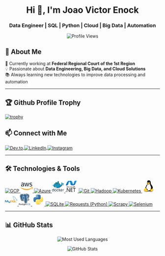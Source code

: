 <h1 align="center">Hi 👋, I'm Joao Victor Enock</h1>
<h3 align="center">Data Engineer | SQL | Python | Cloud | Big Data | Automation </h3>

<p align="center">
  <img src="https://komarev.com/ghpvc/?username=enockjoao&label=Profile%20views&color=0e75b6&style=flat" alt="Profile Views" />
</p>

## 🚀 About Me  
🔭 Currently working at **Federal Regional Court of the 1st Region**  
💡 Passionate about **Data Engineering, Big Data, and Cloud Solutions**  
📚 Always learning new technologies to improve data processing and automation  

---

## 🏆 Github Profile Trophy
[![trophy](https://github-profile-trophy.vercel.app/?username=ryo-ma&theme=onedark)](https://github.com/ryo-ma/github-profile-trophy)

## 📫 Connect with Me  

<p align="left">
  <a href="https://dev.to/enockjoao" target="_blank">
    <img align="center" src="https://raw.githubusercontent.com/rahuldkjain/github-profile-readme-generator/master/src/images/icons/Social/devto.svg" alt="Dev.to" height="30" width="40" />
  </a>
  <a href="https://www.linkedin.com/in/joao-victor-enock-972b682b9/" target="_blank">
    <img align="center" src="https://raw.githubusercontent.com/rahuldkjain/github-profile-readme-generator/master/src/images/icons/Social/linked-in-alt.svg" alt="LinkedIn" height="30" width="40" />
  </a>
  <a href="https://www.instagram.com/joaovictorenock/" target="_blank">
    <img align="center" src="https://raw.githubusercontent.com/rahuldkjain/github-profile-readme-generator/master/src/images/icons/Social/instagram.svg" alt="Instagram" height="30" width="40" />
  </a>
</p>

---

## 🛠️ Technologies & Tools  

<p align="left">
  <!-- Google Cloud Platform -->
  <a href="https://cloud.google.com/" target="_blank" rel="noreferrer">
    <img src="https://www.vectorlogo.zone/logos/google_cloud/google_cloud-icon.svg" alt="GCP" width="40" height="40"/>
  </a>
  <a href="https://aws.amazon.com" target="_blank" rel="noreferrer">
    <img src="https://raw.githubusercontent.com/devicons/devicon/master/icons/amazonwebservices/amazonwebservices-original-wordmark.svg" alt="AWS" width="40" height="40"/>
  </a>
  <a href="https://azure.microsoft.com/en-in/" target="_blank" rel="noreferrer">
    <img src="https://www.vectorlogo.zone/logos/microsoft_azure/microsoft_azure-icon.svg" alt="Azure" width="40" height="40"/>
  </a>
  <a href="https://www.docker.com/" target="_blank" rel="noreferrer">
    <img src="https://raw.githubusercontent.com/devicons/devicon/master/icons/docker/docker-original-wordmark.svg" alt="Docker" width="40" height="40"/>
  </a>
  <a href="https://dotnet.microsoft.com/" target="_blank" rel="noreferrer">
    <img src="https://raw.githubusercontent.com/devicons/devicon/master/icons/dot-net/dot-net-original-wordmark.svg" alt=".NET" width="40" height="40"/>
  </a>
  <a href="https://git-scm.com/" target="_blank" rel="noreferrer">
    <img src="https://www.vectorlogo.zone/logos/git-scm/git-scm-icon.svg" alt="Git" width="40" height="40"/>
  </a>
  <a href="https://hadoop.apache.org/" target="_blank" rel="noreferrer">
    <img src="https://www.vectorlogo.zone/logos/apache_hadoop/apache_hadoop-icon.svg" alt="Hadoop" width="40" height="40"/>
  </a>
  <a href="https://kubernetes.io" target="_blank" rel="noreferrer">
    <img src="https://www.vectorlogo.zone/logos/kubernetes/kubernetes-icon.svg" alt="Kubernetes" width="40" height="40"/>
  </a>
  <a href="https://www.linux.org/" target="_blank" rel="noreferrer">
    <img src="https://raw.githubusercontent.com/devicons/devicon/master/icons/linux/linux-original.svg" alt="Linux" width="40" height="40"/>
  </a>
  <a href="https://www.mysql.com/" target="_blank" rel="noreferrer">
    <img src="https://raw.githubusercontent.com/devicons/devicon/master/icons/mysql/mysql-original-wordmark.svg" alt="MySQL" width="40" height="40"/>
  </a>
  <a href="https://www.postgresql.org" target="_blank" rel="noreferrer">
    <img src="https://raw.githubusercontent.com/devicons/devicon/master/icons/postgresql/postgresql-original-wordmark.svg" alt="PostgreSQL" width="40" height="40"/>
  </a>
  <a href="https://www.python.org" target="_blank" rel="noreferrer">
    <img src="https://raw.githubusercontent.com/devicons/devicon/master/icons/python/python-original.svg" alt="Python" width="40" height="40"/>
  </a>
  <a href="https://www.sqlite.org/" target="_blank" rel="noreferrer">
    <img src="https://www.vectorlogo.zone/logos/sqlite/sqlite-icon.svg" alt="SQLite" width="40" height="40"/>
  </a>
  <!-- Requests -->
  <a href="https://docs.python-requests.org/en/latest/" target="_blank" rel="noreferrer">
    <img src="https://cdn.jsdelivr.net/gh/devicons/devicon/icons/python/python-original.svg" alt="Requests (Python)" width="40" height="40"/>
  </a>

  <!-- Scrapy -->
  <a href="https://scrapy.org/" target="_blank" rel="noreferrer">
  <img src="https://cdn-icons-png.flaticon.com/512/5968/5968350.png" alt="Scrapy" width="40" height="40"/>
</a>

  <!-- Selenium -->
  <a href="https://www.selenium.dev/" target="_blank" rel="noreferrer">
    <img src="https://upload.wikimedia.org/wikipedia/commons/d/d5/Selenium_Logo.png" alt="Selenium" width="40" height="40"/>
  </a>
</p>

---

## 📊 GitHub Stats  

<p align="center">
  <img src="https://github-readme-stats.vercel.app/api/top-langs?username=enockjoao&show_icons=true&locale=en&layout=compact" alt="Most Used Languages" />
</p>

<p align="center">
  <img src="https://github-readme-stats.vercel.app/api?username=enockjoao&show_icons=true&locale=en" alt="GitHub Stats" />
</p>
